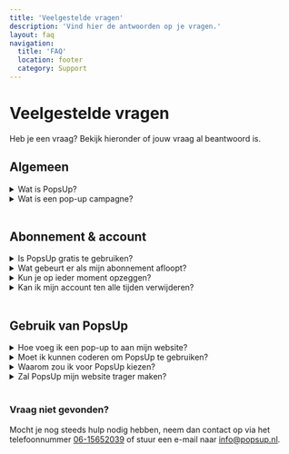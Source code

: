 ```yaml
---
title: 'Veelgestelde vragen'
description: 'Vind hier de antwoorden op je vragen.'
layout: faq
navigation:
  title: 'FAQ'
  location: footer
  category: Support
---
```


# Veelgestelde vragen

Heb je een vraag? Bekijk hieronder of jouw vraag al beantwoord is.

## Algemeen

<details>
<summary>Wat is PopsUp?</summary>
PopsUp is de software oplossing waarmee je makkelijk en snel professionele pop-up formulieren op je website kunt integreren.
Deze software gaat jouw campagne(s) naar een hoger niveau tillen door gebruik te maken van een breed scala aan triggers en opties. Daardoor toon je op het juiste moment, de juiste content aan je websitebezoekers zonder dat de performance van je website hieronder lijdt.
</details>

<details>
<summary>Wat is een pop-up campagne?</summary>
Een pop-up of pop-up formulier refereert naar een pop-up campagne. Binnen PopsUp kun je verschillende pop-up campagnes tegelijkertijd laten draaien. Deze kun je live of offline zetten.
</details>
<br>

## Abonnement & account

<details>
<summary>Is PopsUp gratis te gebruiken?</summary>
De eerste 14 dagen kun je PopsUp gratis en zonder betaalmethode uitproberen. Na deze periode dien je een abonnement af te nemen.
</details>

<details>
<summary>Wat gebeurt er als mijn abonnement afloopt?</summary>
Als je abonnement afloopt, wordt je pop-up campagne offline gezet en kun je geen nieuwe campagnes toevoegen. Wel kun je je huidige campagne blijven bewerken.
</details>

<details>
<summary>Kun je op ieder moment opzeggen?</summary>
Ja, je kunt op elk moment je abonnement opzeggen. Je blijft toegang houden tot je account.
</details>

<details>
<summary>Kan ik mijn account ten alle tijden verwijderen?</summary>
Ja, jij blijft eigenaar van jouw gegevens. Je kunt op ieder gewenst moment jouw account verwijderen.
</details>
<br>

## Gebruik van PopsUp

<details>
<summary>Hoe voeg ik een pop-up to aan mijn website?</summary>
Binnen PopsUp maak je een pop-up campagne aan, deze genereert een uniek script wat je vervolgens op iedere pagina binnen je website moet plaatsen. Als dit is gebeurt kun je de campagne binnen PopsUp live zetten. Afhankelijk van je instellingen zal de pop-up getoond worden op jouw website.
</details>

<details>
<summary>Moet ik kunnen coderen om PopsUp te gebruiken?</summary>
Om een pop-up te bouwen heb je kennis nodig van HTML, CSS en Javascript. In het tweede kwartaal van dit jaar komt er een update waarmee je zonder enige technische kennis een pop-up kunt maken. Geen technische kennis? Geen probleem, wij nemen het werk graag uit handen, <a href="/popup-laten-maken" title="Pop-up formulier laten maken">Meer informatie</a>.
</details>

<details>
<summary>Waarom zou ik voor PopsUp kiezen?</summary>
PopsUp is een aanvulling voor zowel een marketeer, webshop beheerder als developers. De software is gebruiksvriendelijk waardoor iedereen makkelijk en snel effectieve pop-up formulieren op kan zetten.

Daarnaast kunnen developers hun eigen code toevoegen om zo het maximale uit de software te halen en een unieke pop-up campagne te creëren.

</details>

<details>
<summary>Zal PopsUp mijn website trager maken?</summary>
Absoluut niet! PopsUp is zorgvuldig ontwikkeld met performance in gedachte. Onze embedded code zal geen effect hebben op je laadtijd. Het is wel belangrijk dat je het script zoals in de software exact over neemt en op de juiste plaats in de code van je website toevoegt.
</details>
<br>

### Vraag niet gevonden?

Mocht je nog steeds hulp nodig hebben, neem dan contact op via het telefoonnummer [06-15652039](tel:0615652039) of stuur een e-mail naar [info@popsup.nl](mailto:info@popsup.nl).
